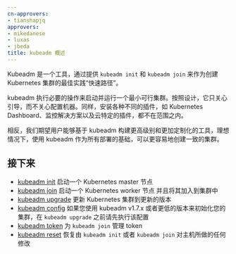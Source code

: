 ```yaml
---
cn-approvers:
- tianshapjq
approvers:
- mikedanese
- luxas
- jbeda
title: kubeadm 概述
---
```



Kubeadm 是一个工具，通过提供 `kubeadm init` 和 `kubeadm join` 来作为创建 Kubernetes 集群的最佳实践“快速路径”。

kubeadm 执行必要的操作来启动并运行一个最小可行集群。按照设计，它只关心引导，而不关心配置机器。同样，安装各种不同的插件，如 Kubernetes Dashboard、监控解决方案以及云特定的插件，都不在范围之内。

相反，我们期望用户能够基于 kubeadm 构建更高级别和更加定制化的工具，理想情况下，使用 kubeadm 作为所有部署的基础，可以更容易地创建一致的集群。


## 接下来

* [kubeadm init](kubeadm-init.md) 启动一个 Kubernetes master 节点
* [kubeadm join](kubeadm-join.md) 启动一个 Kubernetes worker 节点 并且将其加入到集群中
* [kubeadm upgrade](kubeadm-upgrade.md) 更新 Kubernetes 集群到更新的版本
* [kubeadm config](kubeadm-config.md) 如果您使用 kubeadm v1.7.x 或者更低的版本来初始化您的集群，在 `kubeadm upgrade` 之前请先执行该配置
* [kubeadm token](kubeadm-token.md) 为 `kubeadm join` 管理 token
* [kubeadm reset](kubeadm-reset.md) 恢复由 `kubeadm init` 或者 `kubeadm join` 对主机所做的任何修改
